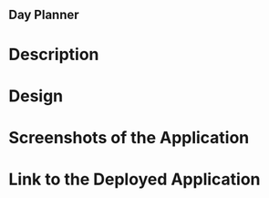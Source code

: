 ## Day Planner

# Description

# Design

# Screenshots of the Application

# Link to the Deployed Application
